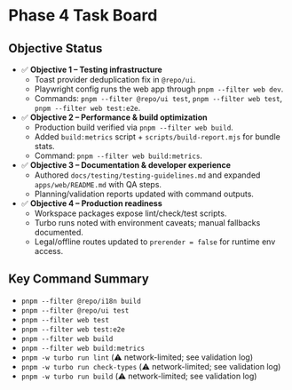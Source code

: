 # Phase 4 Task Board

## Objective Status
- ✅ **Objective 1 – Testing infrastructure**
  - Toast provider deduplication fix in `@repo/ui`.
  - Playwright config runs the web app through `pnpm --filter web dev`.
  - Commands: `pnpm --filter @repo/ui test`, `pnpm --filter web test`,
    `pnpm --filter web test:e2e`.
- ✅ **Objective 2 – Performance & build optimization**
  - Production build verified via `pnpm --filter web build`.
  - Added `build:metrics` script + `scripts/build-report.mjs` for bundle stats.
  - Command: `pnpm --filter web build:metrics`.
- ✅ **Objective 3 – Documentation & developer experience**
  - Authored `docs/testing/testing-guidelines.md` and expanded
    `apps/web/README.md` with QA steps.
  - Planning/validation reports updated with command outputs.
- ✅ **Objective 4 – Production readiness**
  - Workspace packages expose lint/check/test scripts.
  - Turbo runs noted with environment caveats; manual fallbacks documented.
  - Legal/offline routes updated to `prerender = false` for runtime env access.

## Key Command Summary
- `pnpm --filter @repo/i18n build`
- `pnpm --filter @repo/ui test`
- `pnpm --filter web test`
- `pnpm --filter web test:e2e`
- `pnpm --filter web build`
- `pnpm --filter web build:metrics`
- `pnpm -w turbo run lint` (⚠️ network-limited; see validation log)
- `pnpm -w turbo run check-types` (⚠️ network-limited; see validation log)
- `pnpm -w turbo run build` (⚠️ network-limited; see validation log)
